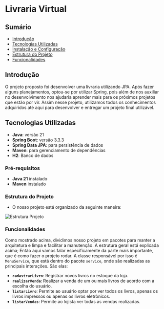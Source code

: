 # Livraria Virtual

## Sumário

- [Introdução](#introdução)
- [Tecnologias Utilizadas](#tecnologias-utilizadas)
- [Instalação e Configuração](#instalação-e-configuração)
- [Estrutura do Projeto](#estrutura-do-projeto)
- [Funcionalidades](#funcionalidades)

## Introdução

O projeto proposto foi desenvolver uma livraria utilizando JPA. Após fazer alguns planejamentos, optou-se por utilizar Spring, pois além de nos auxiliar no desenvolvimento nos ajudaria aprender mais para os próximos projetos que estão por vir. Assim nesse projeto, utilizamos todos os conhecimentos adquiridos até aqui para desenvolver e entregar um projeto final utilizável.

## Tecnologias Utilizadas

- **Java**: versão 21
- **Spring Boot**: versão 3.3.3
- **Spring Data JPA**: para persistência de dados
- **Maven**: para gerenciamento de dependências
- **H2**: Banco de dados

### Pré-requisitos

- **Java 21** instalado
- **Maven** instalado

### Estrutura do Projeto

- O nosso projeto está organizado da seguinte maneira:

![Estrutura Projeto](https://github.com/user-attachments/assets/1a007b90-ea56-4706-b7ee-c58ef73ea37e)

### Funcionalidades

Como mostrado acima, dividimos nosso projeto em pacotes para manter a arquitetura e limpa e facilitar a manutenção. A estrutura geral está explicada acima; Então aqui vamos falar especificamente da parte mais importante, que é como fazer o projeto rodar. A classe responsável por isso é `MenuService`, que está dentro do pacote `service`, onde são realizadas as principais interações. São elas:

- **`cadastrarLivro`**: Registrar novos livros no estoque da loja.
- **`realizarVenda`**: Realizar a venda de um ou mais livros de acordo com a escolha do usuário.
- **`listarLivro`**: Permite ao usuário optar por ver todos os livros, apenas os livros impressos ou apenas os livros eletrônicos.
- **`listarVendas`**: Permite ao lojista ver todas as vendas realizadas.
